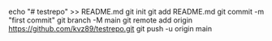 echo "# testrepo" >> README.md
git init
git add README.md
git commit -m "first commit"
git branch -M main
git remote add origin https://github.com/kvz89/testrepo.git
git push -u origin main
